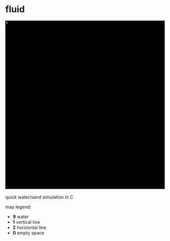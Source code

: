 # fluid
![video](/sand.gif)

quick water/sand simulation in C

map legend:
- **9** water
- **1** vertical line
- **2** horizontal line
- **0** empty space
